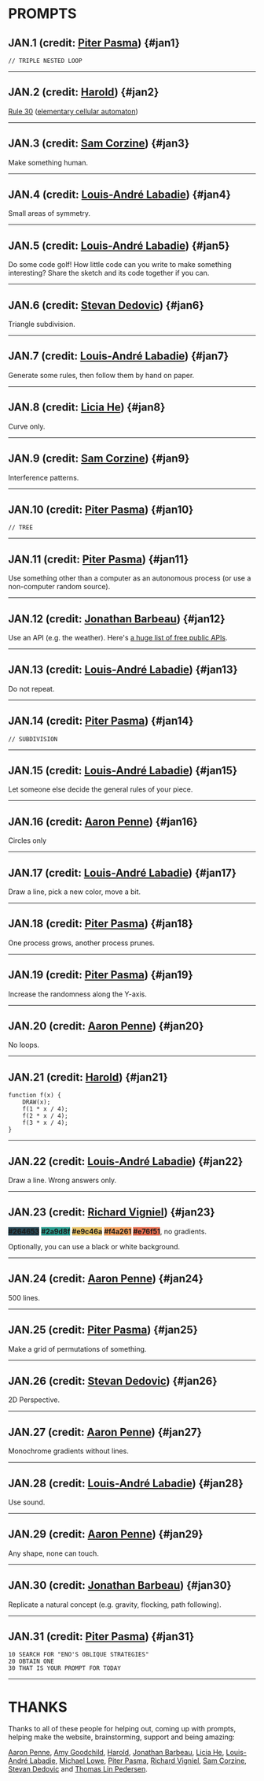 # PROMPTS

## JAN.1 <span class="credit">(credit: [Piter Pasma](https://www.instagram.com/piterpasma/))</span> {#jan1}

```
// TRIPLE NESTED LOOP
```

---
## JAN.2 <span class="credit">(credit: [Harold](https://www.instagram.com/_hrrld/))</span> {#jan2}

[Rule 30](https://www.wolframalpha.com/input/?i=rule+30) ([elementary cellular automaton](https://en.wikipedia.org/wiki/Rule_30))

---
## JAN.3 <span class="credit">(credit: [Sam Corzine](https://www.instagram.com/company__a_guardian_angel/))</span> {#jan3}

Make something human.

---
## JAN.4 <span class="credit">(credit: [Louis-André Labadie](https://www.instagram.com/lalabadie/))</span> {#jan4}

Small areas of symmetry.

---
## JAN.5 <span class="credit">(credit: [Louis-André Labadie](https://www.instagram.com/lalabadie/))</span> {#jan5}

Do some code golf! How little code can you write to make something interesting? Share the sketch and its code together if you can.

---
## JAN.6 <span class="credit">(credit: [Stevan Dedovic](https://www.instagram.com/mr_praline/))</span> {#jan6}

Triangle subdivision.

---
## JAN.7 <span class="credit">(credit: [Louis-André Labadie](https://www.instagram.com/lalabadie/))</span> {#jan7}

Generate some rules, then follow them by hand on paper.

---
## JAN.8 <span class="credit">(credit: [Licia He](https://www.instagram.com/blahblahpaperblah/))</span> {#jan8}

Curve only.

---
## JAN.9 <span class="credit">(credit: [Sam Corzine](https://www.instagram.com/company__a_guardian_angel/))</span> {#jan9}

Interference patterns.

---
## JAN.10 <span class="credit">(credit: [Piter Pasma](https://www.instagram.com/piterpasma/))</span> {#jan10}

```
// TREE
```

---
## JAN.11 <span class="credit">(credit: [Piter Pasma](https://www.instagram.com/piterpasma/))</span> {#jan11}

Use something other than a computer as an autonomous process (or use a non-computer random source).

---
## JAN.12 <span class="credit">(credit: [Jonathan Barbeau](https://www.instagram.com/jbarbeau.art/))</span> {#jan12}

Use an API (e.g. the weather). Here's [a huge list of free public APIs](https://github.com/public-apis/public-apis).

---
## JAN.13 <span class="credit">(credit: [Louis-André Labadie](https://www.instagram.com/lalabadie/))</span> {#jan13}

Do not repeat.

---
## JAN.14 <span class="credit">(credit: [Piter Pasma](https://www.instagram.com/piterpasma/))</span> {#jan14}

```
// SUBDIVISION
```

---
## JAN.15 <span class="credit">(credit: [Louis-André Labadie](https://www.instagram.com/lalabadie/))</span> {#jan15}

Let someone else decide the general rules of your piece.

---
## JAN.16 <span class="credit">(credit: [Aaron Penne](https://www.instagram.com/aaronpenne/))</span> {#jan16}

Circles only

---
## JAN.17 <span class="credit">(credit: [Louis-André Labadie](https://www.instagram.com/lalabadie/))</span> {#jan17}

Draw a line, pick a new color, move a bit.

---
## JAN.18 <span class="credit">(credit: [Piter Pasma](https://www.instagram.com/piterpasma/))</span> {#jan18}

One process grows, another process prunes.

---
## JAN.19 <span class="credit">(credit: [Piter Pasma](https://www.instagram.com/piterpasma/))</span> {#jan19}

Increase the randomness along the Y-axis.

---
## JAN.20 <span class="credit">(credit: [Aaron Penne](https://www.instagram.com/aaronpenne/))</span> {#jan20}

No loops.

---
## JAN.21 <span class="credit">(credit: [Harold](https://www.instagram.com/_hrrld/))</span> {#jan21}

```
function f(x) { 
    DRAW(x); 
    f(1 * x / 4); 
    f(2 * x / 4); 
    f(3 * x / 4); 
}
```

---
## JAN.22 <span class="credit">(credit: [Louis-André Labadie](https://www.instagram.com/lalabadie/))</span> {#jan22}

Draw a line. Wrong answers only.

---
## JAN.23 <span class="credit">(credit: [Richard Vigniel](https://www.instagram.com/rvig.art/))</span> {#jan23}

<b style="background-color: #264653">#264653</b>
<b style="background-color: #2a9d8f">#2a9d8f</b>
<b style="background-color: #e9c46a">#e9c46a</b>
<b style="background-color: #f4a261">#f4a261</b>
<b style="background-color: #e76f51">#e76f51</b>, no gradients. 

Optionally, you can use a black or white background.

---
## JAN.24 <span class="credit">(credit: [Aaron Penne](https://www.instagram.com/aaronpenne/))</span> {#jan24}

500 lines.

---
## JAN.25 <span class="credit">(credit: [Piter Pasma](https://www.instagram.com/piterpasma/))</span> {#jan25}

Make a grid of permutations of something.

---
## JAN.26 <span class="credit">(credit: [Stevan Dedovic](https://www.instagram.com/mr_praline/))</span> {#jan26}

2D Perspective.

---
## JAN.27 <span class="credit">(credit: [Aaron Penne](https://www.instagram.com/aaronpenne/))</span> {#jan27}

Monochrome gradients without lines.

---
## JAN.28 <span class="credit">(credit: [Louis-André Labadie](https://www.instagram.com/lalabadie/))</span> {#jan28}

Use sound.

---
## JAN.29 <span class="credit">(credit: [Aaron Penne](https://www.instagram.com/aaronpenne/))</span> {#jan29}

Any shape, none can touch.

---
## JAN.30 <span class="credit">(credit: [Jonathan Barbeau](https://www.instagram.com/jbarbeau.art/))</span> {#jan30}

Replicate a natural concept (e.g. gravity, flocking, path following).

---
## JAN.31 <span class="credit">(credit: [Piter Pasma](https://www.instagram.com/piterpasma/))</span> {#jan31}

```
10 SEARCH FOR "ENO'S OBLIQUE STRATEGIES"
20 OBTAIN ONE
30 THAT IS YOUR PROMPT FOR TODAY
```

---
# THANKS

Thanks to all of these people for helping out, coming up with prompts, helping make the website, brainstorming, support and being amazing:

[Aaron Penne](https://www.instagram.com/aaronpenne/), [Amy Goodchild](https://www.instagram.com/amy_goodchild/), [Harold](https://www.instagram.com/_hrrld/), [Jonathan Barbeau](https://www.instagram.com/jbarbeau.art/), [Licia He](https://www.instagram.com/blahblahpaperblah/), [Louis-André Labadie](https://www.instagram.com/lalabadie/), [Michael Lowe](https://www.instagram.com/mjrlowe/), [Piter Pasma](https://www.instagram.com/piterpasma/), [Richard Vigniel](https://www.instagram.com/rvig.art/), [Sam Corzine](https://www.instagram.com/company__a_guardian_angel/), [Stevan Dedovic](https://www.instagram.com/mr_praline/) and [Thomas Lin Pedersen](https://www.instagram.com/amy_goodchild/).

<script>
    function setHighlight () {
        const now = new Date();
        // The if statement makes sure we only highlight days in January 2021
        if (now.getFullYear() !== 2021 || now.getMonth() !== 0) return;
        const hash = "#jan" + now.getDate();
        if (!document.location.hash) document.location = hash;
        document.querySelector(hash).classList.add("today");
    }

    // Make sure we aren't trying to do this before
    // the browser has loaded the whole page
    addEventListener('load', setHighlight);
</script>
